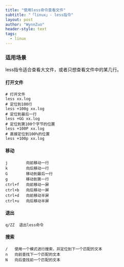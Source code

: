 ```yaml
---
title: "使用less命令查看文件"
subtitle: "「linux」- less指令"
layout: post
author: "WynnZuo"
header-style: text
tags:
  - linux
---
```


### 适用场景
less指令适合查看大文件，或者只想查看文件中的某几行。
#### 打开文件
```
# 打开文件
less xx.log
# 定位到100行
less +100g xx.log
# 定位到最后一行
less +GG xx.log
# 定位到第100个字节的位置
less +100P xx.log
# 直接定位到100%的位置
less +100p xx.log
```
#### 移动
```
j        向前移动一行
k        向后移动一行
G        移动到最后一行
g        移动到第一行
ctrl+f   向前移动一屏
ctrl+b   向后移动一屏
ctrl+d   向前移动半屏
ctrl+u   向后移动半屏
```
#### 退出
```
q/ZZ  退出less命令
```
#### 搜索
```
/   使用一个模式进行搜索，并定位到下一个匹配的文本
n   向前查找下一个匹配的文本
N   向后查找前一个匹配的文本
```